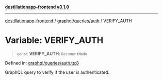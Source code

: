 [**destillationapp-frontend v0.1.0**](../../../../README.md)

***

[destillationapp-frontend](../../../../modules.md) / [graphql/queries/auth](../README.md) / VERIFY\_AUTH

# Variable: VERIFY\_AUTH

> `const` **VERIFY\_AUTH**: `DocumentNode`

Defined in: [graphql/queries/auth.ts:8](https://github.com/DestillApp/main/blob/ec2df52a50a22efb35f12a0243274f6d03fbca52/frontend/src/graphql/queries/auth.ts#L8)

GraphQL query to verify if the user is authenticated.
